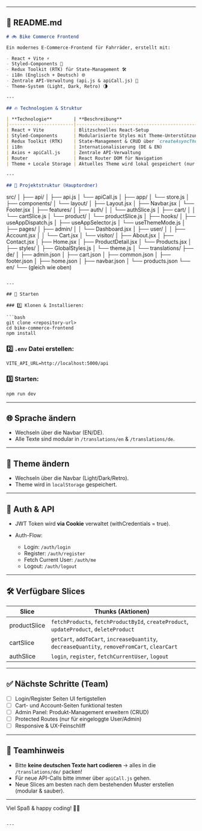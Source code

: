 
---

## 📄 **README.md**

```md
# 🚲 Bike Commerce Frontend

Ein modernes E-Commerce-Frontend für Fahrräder, erstellt mit:

- React + Vite ⚡
- Styled-Components 🎨
- Redux Toolkit (RTK) für State-Management 🛠️
- i18n (Englisch + Deutsch) 🌐
- Zentrale API-Verwaltung (api.js & apiCall.js) 🔗
- Theme-System (Light, Dark, Retro) 🌗

---

## 🔥 Technologien & Struktur

| **Technologie**        | **Beschreibung**                                           |
|------------------------|------------------------------------------------------------|
| React + Vite           | Blitzschnelles React-Setup                                 |
| Styled-Components      | Modularisierte Styles mit Theme-Unterstützung              |
| Redux Toolkit (RTK)    | State-Management & CRUD über `createAsyncThunk`            |
| i18n                   | Internationalisierung (DE & EN)                            |
| Axios + apiCall.js     | Zentrale API-Verwaltung                                    |
| Router                 | React Router DOM für Navigation                            |
| Theme + Locale Storage | Aktuelles Theme wird lokal gespeichert (nur Theme!)       |

---

## 📁 Projektstruktur (Hauptordner)

```

src/
│
├── api/
│   ├── api.js
│   └── apiCall.js
│
├── app/
│   └── store.js
│
├── components/
│   └── layout/
│       ├── Layout.jsx
│       ├── Navbar.jsx
│       └── Footer.jsx
│
├── features/
│   ├── auth/
│   │   └── authSlice.js
│   ├── cart/
│   │   └── cartSlice.js
│   └── product/
│       └── productSlice.js
│
├── hooks/
│   ├── useAppDispatch.js
│   ├── useAppSelector.js
│   └── useThemeMode.js
│
├── pages/
│   ├── admin/
│   │   └── Dashboard.jsx
│   ├── user/
│   │   ├── Account.jsx
│   │   └── Cart.jsx
│   └── visitor/
│       ├── About.jsx
│       ├── Contact.jsx
│       ├── Home.jsx
│       ├── ProductDetail.jsx
│       └── Products.jsx
│
├── styles/
│   ├── GlobalStyles.js
│   └── theme.js
│
└── translations/
├── de/
│   ├── admin.json
│   ├── cart.json
│   ├── common.json
│   ├── footer.json
│   ├── home.json
│   ├── navbar.json
│   └── products.json
└── en/
└── (gleich wie oben)

````

---

## 🚀 Starten

### 1️⃣ Klonen & Installieren:

```bash
git clone <repository-url>
cd bike-commerce-frontend
npm install
````

### 2️⃣ `.env` Datei erstellen:

```env
VITE_API_URL=http://localhost:5000/api
```

### 3️⃣ Starten:

```bash
npm run dev
```

---

## 🌐 Sprache ändern

* Wechseln über die Navbar (EN/DE).
* Alle Texte sind modular in `/translations/en` & `/translations/de`.

---

## 🎨 Theme ändern

* Wechseln über die Navbar (Light/Dark/Retro).
* Theme wird in `localStorage` gespeichert.

---

## 🔑 Auth & API

* JWT Token wird **via Cookie** verwaltet (withCredentials = true).
* Auth-Flow:

  * Login: `/auth/login`
  * Register: `/auth/register`
  * Fetch Current User: `/auth/me`
  * Logout: `/auth/logout`

---

## 🛠 Verfügbare Slices

| **Slice**    | **Thunks (Aktionen)**                                                                         |
| ------------ | --------------------------------------------------------------------------------------------- |
| productSlice | `fetchProducts`, `fetchProductById`, `createProduct`, `updateProduct`, `deleteProduct`        |
| cartSlice    | `getCart`, `addToCart`, `increaseQuantity`, `decreaseQuantity`, `removeFromCart`, `clearCart` |
| authSlice    | `login`, `register`, `fetchCurrentUser`, `logout`                                             |

---

## ✅ Nächste Schritte (Team)

* [ ] Login/Register Seiten UI fertigstellen
* [ ] Cart- und Account-Seiten funktional testen
* [ ] Admin Panel: Produkt-Management erweitern (CRUD)
* [ ] Protected Routes (nur für eingeloggte User/Admin)
* [ ] Responsive & UX-Feinschliff

---

## 👥 Teamhinweis

* Bitte **keine deutschen Texte hart codieren** → alles in die `/translations/de/` packen!
* Für neue API-Calls bitte immer über `apiCall.js` gehen.
* Neue Slices am besten nach dem bestehenden Muster erstellen (modular & sauber).

---

Viel Spaß & happy coding! 🚴‍♂️

```

---
